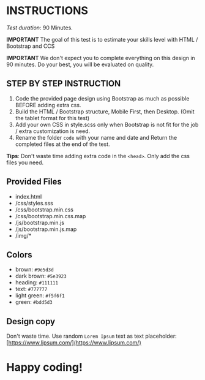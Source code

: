 # INSTRUCTIONS

*Test duration*: 90 Minutes.

**IMPORTANT** The goal of this test is to estimate your skills level with HTML / Bootstrap and CCS

**IMPORTANT** We don't expect you to complete everything on this design in 90 minutes. 
Do your best, you will be evaluated on quality.



## STEP BY STEP INSTRUCTION
1. Code the provided page design using Bootstrap as much as possible BEFORE adding extra css.
2. Build the HTML / Bootstrap structure, Mobile First, then Desktop. (Omit the tablet format for this test)
3. Add your own CSS in style.scss only when Bootstrap is not fit for the job / extra customization is need.
4. Rename the folder `code` with your name and date and Return the completed files at the end of the test.

__Tips__: Don't waste time adding extra code in the ```<head>```. Only add the css files you need.



## Provided Files
- index.html
- /css/styles.sss
- /css/bootstrap.min.css
- /css/bootstrap.min.css.map
- /js/bootstrap.min.js
- /js/bootstrap.min.js.map
- /img/*



## Colors
* brown: ```#9e5d3d```
* dark brown: ```#5e3923```
* heading: ```#111111```
* text: ```#777777```
* light green: ```#f5f6f1```
* green: ```#bdd5d3```



## Design copy
Don't waste time. Use random `Lorem Ipsum` text as text placeholder: [https://www.lipsum.com/](https://www.lipsum.com/)


# Happy coding!